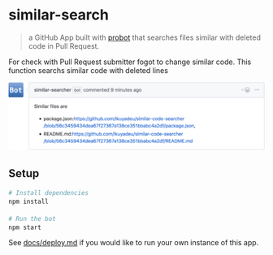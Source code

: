 # similar-search

> a GitHub App built with [probot](https://github.com/probot/probot) that searches files similar with deleted code in Pull Request.

For check with Pull Request submitter fogot to change similar code.
This function searchs similar code with deleted lines

![ScreenShot](images/ScreenShot.png)

## Setup

```sh
# Install dependencies
npm install

# Run the bot
npm start
```

See [docs/deploy.md](docs/deploy.md) if you would like to run your own instance of this app.
